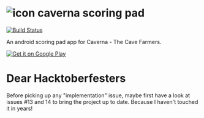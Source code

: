 # ![icon](https://github.com/raphaelmeyer/caverna/raw/master/icon.png) caverna scoring pad

[![Build Status](https://secure.travis-ci.org/raphaelmeyer/caverna.png?branch=master)](http://travis-ci.org/raphaelmeyer/caverna)

An android scoring pad app for Caverna - The Cave Farmers.

[![Get it on Google Play](https://github.com/raphaelmeyer/caverna/raw/master/en_generic_rgb_wo_45.png)](https://play.google.com/store/apps/details?id=ch.quazz.caverna)

# Dear Hacktoberfesters

Before picking up any "implementation" issue, maybe first have a look at issues #13 and 14 to bring the project up to date. Because I haven't touched it in years!
